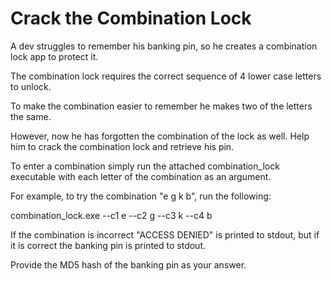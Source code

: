 # Crack the Combination Lock

A dev struggles to remember his banking pin, so he creates a combination lock app to protect it.

The combination lock requires the correct sequence of 4 lower case letters to unlock.

To make the combination easier to remember he makes two of the letters the same.

However, now he has forgotten the combination of the lock as well. Help him to crack the combination lock and retrieve his pin.

To enter a combination simply run the attached combination_lock executable with each letter of the combination as an argument.

For example, to try the combination "e g k b", run the following:

combination_lock.exe --c1 e --c2 g --c3 k --c4 b

If the combination is incorrect "ACCESS DENIED" is printed to stdout, but if it is correct the banking pin is printed to stdout.

Provide the MD5 hash of the banking pin as your answer.
